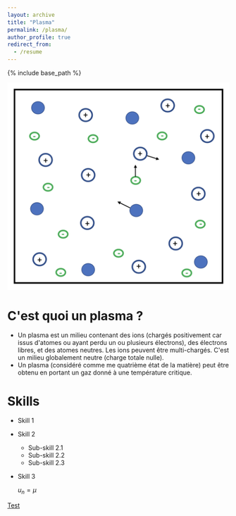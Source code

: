 ```yaml
---
layout: archive
title: "Plasma"
permalink: /plasma/
author_profile: true
redirect_from:
  - /resume
---
```


{% include base_path %}


![](/images/pla.png)


C'est quoi un plasma ?
======
* Un plasma est un milieu contenant des ions (chargés positivement car issus d'atomes ou ayant perdu un ou plusieurs électrons), des
électrons libres, et des atomes neutres. Les ions peuvent être multi-chargés. C'est un milieu globalement neutre (charge totale nulle).
* Un plasma (considéré comme me quatrième état de la matière) peut être obtenu en portant un gaz donné à une température critique.



 
Skills
======
* Skill 1
* Skill 2
  * Sub-skill 2.1
  * Sub-skill 2.2
  * Sub-skill 2.3
* Skill 3

  $u_n = \mu$
  

[Test](https://hal.archives-ouvertes.fr/cel-02164507)
